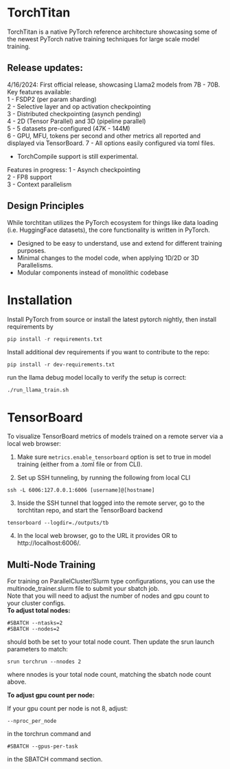# TorchTitan

TorchTitan is a native PyTorch reference architecture showcasing some of the newest PyTorch native training techniques for large scale model training.

## Release updates:
4/16/2024: First official release, showcasing Llama2 models from 7B - 70B.</br>  Key features available: </br>
1 - FSDP2 (per param sharding) </br>
2 - Selective layer and op activation checkpointing </br>
3 - Distributed checkpointing (asynch pending) </br>
4 - 2D (Tensor Parallel) and 3D (pipeline parallel) </br>
5 - 5 datasets pre-configured (47K - 144M)</br>
6 - GPU, MFU, tokens per second and other metrics all reported and displayed via TensorBoard.
7 - All options easily configured via toml files.
* TorchCompile support is still experimental.

Features in progress:
1 - Asynch checkpointing </br>
2 - FP8 support </br>
3 - Context parallelism </br>

## Design Principles

While torchtitan utilizes the PyTorch ecosystem for things like data loading (i.e. HuggingFace datasets), the core functionality is written in PyTorch.

* Designed to be easy to understand, use and extend for different training purposes.
* Minimal changes to the model code, when applying 1D/2D or 3D Parallelisms.
* Modular components instead of monolithic codebase

# Installation

Install PyTorch from source or install the latest pytorch nightly, then install requirements by

```python
pip install -r requirements.txt
```

Install additional dev requirements if you want to contribute to the repo:
```
pip install -r dev-requirements.txt
```

run the llama debug model locally to verify the setup is correct:

```
./run_llama_train.sh
```

# TensorBoard

To visualize TensorBoard metrics of models trained on a remote server via a local web browser:

1. Make sure `metrics.enable_tensorboard` option is set to true in model training (either from a .toml file or from CLI).

2. Set up SSH tunneling, by running the following from local CLI
```
ssh -L 6006:127.0.0.1:6006 [username]@[hostname]
```

3. Inside the SSH tunnel that logged into the remote server, go to the torchtitan repo, and start the TensorBoard backend
```
tensorboard --logdir=./outputs/tb
```

4. In the local web browser, go to the URL it provides OR to http://localhost:6006/.

## Multi-Node Training
For training on ParallelCluster/Slurm type configurations, you can use the multinode_trainer.slurm file to submit your sbatch job.</br>
Note that you will need to adjust the number of nodes and gpu count to your cluster configs.</br>
<b>To adjust total nodes:</b>
```
#SBATCH --ntasks=2
#SBATCH --nodes=2
```
should both be set to your total node count.
Then update the srun launch parameters to match:
```
srun torchrun --nnodes 2
```
where nnodes is your total node count, matching the sbatch node count above.

<b>To adjust gpu count per node:</b>

If your gpu count per node is not 8, adjust:

```--nproc_per_node```

 in the torchrun command and

```#SBATCH --gpus-per-task```

in the SBATCH command section.
